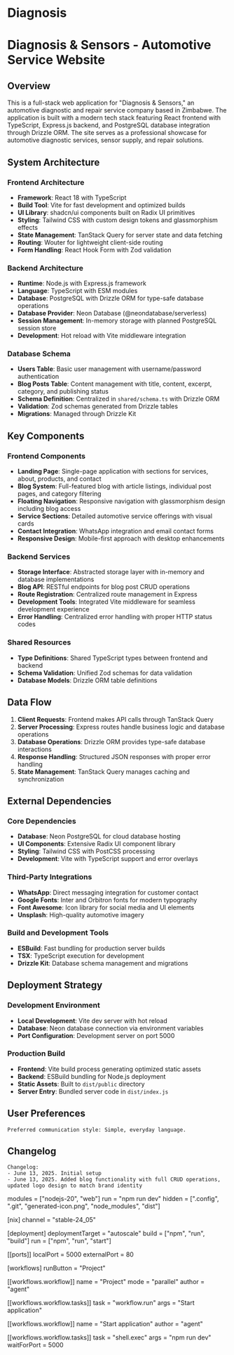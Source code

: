 ﻿# Diagnosis
# Diagnosis & Sensors - Automotive Service Website

## Overview

This is a full-stack web application for "Diagnosis & Sensors," an automotive diagnostic and repair service company based in Zimbabwe. The application is built with a modern tech stack featuring React frontend with TypeScript, Express.js backend, and PostgreSQL database integration through Drizzle ORM. The site serves as a professional showcase for automotive diagnostic services, sensor supply, and repair solutions.

## System Architecture

### Frontend Architecture
- **Framework**: React 18 with TypeScript
- **Build Tool**: Vite for fast development and optimized builds
- **UI Library**: shadcn/ui components built on Radix UI primitives
- **Styling**: Tailwind CSS with custom design tokens and glassmorphism effects
- **State Management**: TanStack Query for server state and data fetching
- **Routing**: Wouter for lightweight client-side routing
- **Form Handling**: React Hook Form with Zod validation

### Backend Architecture
- **Runtime**: Node.js with Express.js framework
- **Language**: TypeScript with ESM modules
- **Database**: PostgreSQL with Drizzle ORM for type-safe database operations
- **Database Provider**: Neon Database (@neondatabase/serverless)
- **Session Management**: In-memory storage with planned PostgreSQL session store
- **Development**: Hot reload with Vite middleware integration

### Database Schema
- **Users Table**: Basic user management with username/password authentication
- **Blog Posts Table**: Content management with title, content, excerpt, category, and publishing status
- **Schema Definition**: Centralized in `shared/schema.ts` with Drizzle ORM
- **Validation**: Zod schemas generated from Drizzle tables
- **Migrations**: Managed through Drizzle Kit

## Key Components

### Frontend Components
- **Landing Page**: Single-page application with sections for services, about, products, and contact
- **Blog System**: Full-featured blog with article listings, individual post pages, and category filtering
- **Floating Navigation**: Responsive navigation with glassmorphism design including blog access
- **Service Sections**: Detailed automotive service offerings with visual cards
- **Contact Integration**: WhatsApp integration and email contact forms
- **Responsive Design**: Mobile-first approach with desktop enhancements

### Backend Services
- **Storage Interface**: Abstracted storage layer with in-memory and database implementations
- **Blog API**: RESTful endpoints for blog post CRUD operations
- **Route Registration**: Centralized route management in Express
- **Development Tools**: Integrated Vite middleware for seamless development experience
- **Error Handling**: Centralized error handling with proper HTTP status codes

### Shared Resources
- **Type Definitions**: Shared TypeScript types between frontend and backend
- **Schema Validation**: Unified Zod schemas for data validation
- **Database Models**: Drizzle ORM table definitions

## Data Flow

1. **Client Requests**: Frontend makes API calls through TanStack Query
2. **Server Processing**: Express routes handle business logic and database operations
3. **Database Operations**: Drizzle ORM provides type-safe database interactions
4. **Response Handling**: Structured JSON responses with proper error handling
5. **State Management**: TanStack Query manages caching and synchronization

## External Dependencies

### Core Dependencies
- **Database**: Neon PostgreSQL for cloud database hosting
- **UI Components**: Extensive Radix UI component library
- **Styling**: Tailwind CSS with PostCSS processing
- **Development**: Vite with TypeScript support and error overlays

### Third-Party Integrations
- **WhatsApp**: Direct messaging integration for customer contact
- **Google Fonts**: Inter and Orbitron fonts for modern typography
- **Font Awesome**: Icon library for social media and UI elements
- **Unsplash**: High-quality automotive imagery

### Build and Development Tools
- **ESBuild**: Fast bundling for production server builds
- **TSX**: TypeScript execution for development
- **Drizzle Kit**: Database schema management and migrations

## Deployment Strategy

### Development Environment
- **Local Development**: Vite dev server with hot reload
- **Database**: Neon database connection via environment variables
- **Port Configuration**: Development server on port 5000

### Production Build
- **Frontend**: Vite build process generating optimized static assets
- **Backend**: ESBuild bundling for Node.js deployment
- **Static Assets**: Built to `dist/public` directory
- **Server Entry**: Bundled server code in `dist/index.js`



## User Preferences

```
Preferred communication style: Simple, everyday language.
```

## Changelog

```
Changelog:
- June 13, 2025. Initial setup
- June 13, 2025. Added blog functionality with full CRUD operations, updated logo design to match brand identity
``` 

modules = ["nodejs-20", "web"]
run = "npm run dev"
hidden = [".config", ".git", "generated-icon.png", "node_modules", "dist"]

[nix]
channel = "stable-24_05"

[deployment]
deploymentTarget = "autoscale"
build = ["npm", "run", "build"]
run = ["npm", "run", "start"]

[[ports]]
localPort = 5000
externalPort = 80

[workflows]
runButton = "Project"

[[workflows.workflow]]
name = "Project"
mode = "parallel"
author = "agent"

[[workflows.workflow.tasks]]
task = "workflow.run"
args = "Start application"

[[workflows.workflow]]
name = "Start application"
author = "agent"

[[workflows.workflow.tasks]]
task = "shell.exec"
args = "npm run dev"
waitForPort = 5000
